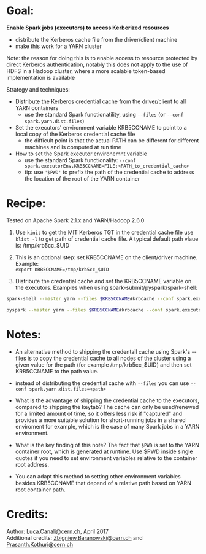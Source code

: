 # Goal:   
**Enable Spark jobs (executors) to access Kerberized resources**
  * distribute the Kerberos cache file from the driver/client machine
  * make this work for a YARN cluster 

Note: the reason for doing this is to enable access to resource protected by direct Kerberos authentication, notably this does not apply to the use of HDFS in a Hadoop cluster, where a more scalable token-based implementation is available

Strategy and techniques:

* Distribute the Kerberos credential cache from the driver/client to all YARN containers
   * use the standard Spark functionatility, using `--files` (or `--conf spark.yarn.dist.files`)
* Set the executors' environment variable KRB5CCNAME to point to a local copy of the Kerberos credential cache file
   * the difficult point is that the actual PATH can be different for different machines and is computed at run time
* How to set the Spark executor environemnt variable 
   * use the standard Spark functionality: `--conf spark.executorEnv.KRB5CCNAME=FILE:<PATH_to_credential_cache>`
   * tip: use `'$PWD'` to prefix the path of the credential cache to address the location of the root of the YARN container
    
   
   
# Recipe:
Tested on Apache Spark 2.1.x and YARN/Hadoop 2.6.0

1. Use `kinit` to get the MIT Kerberos TGT in the credential cache file
use `klist -l` to get path of credential cache file. A typical default path vlaue is: /tmp/krb5cc_$UID

2. This is an optional step: set KRB5CCNAME on the client/driver machine. Example:  
`export KRB5CCNAME=/tmp/krb5cc_$UID`

3. Distribute the credential cache and set the KRB5CCNAME variable on the executors. Examples when using spark-submit/pyspark/spark-shell:  

```bash
spark-shell --master yarn --files $KRB5CCNAME#krbcache --conf spark.executorEnv.KRB5CCNAME='FILE:$PWD/krbcache'

pyspark --master yarn --files $KRB5CCNAME#krbcache --conf spark.executorEnv.KRB5CCNAME='FILE:$PWD/krbcache'
```

   
   
# Notes: 
    
* An alternative method to shipping the credentail cache using Spark's --files is to copy the credential cache to all nodes of the cluster using a given value for the path (for example /tmp/krb5cc_$UID) and then set KRB5CCNAME to the path value.
    
* instead of distributing the credential cache with `--files` you can use `--conf spark.yarn.dist.files=<path>`

* What is the advantage of shipping the credential cache to the executors, compared to shipping the keytab? The cache can only be used/renewed for a limited amount of time, so it offers less risk if "captured" and provides a more suitable solution for short-running jobs in a shared enviroment for example, which is the case of many Spark jobs in a YARN environment.

* What is the key finding of this note? The fact that `$PWD` is set to the YARN container root, which is generated at runtime. Use $PWD inside single quotes if you need to set environment variables relative to the container root address.

* You can adapt this method to setting other environment variables besides KRB5CCNAME that depend of a relative path based on YARN root container path.
   
   
# Credits:
   
Author: Luca.Canali@cern.ch, April 2017  
Additional credits: Zbigniew.Baranowski@cern.ch and Prasanth.Kothuri@cern.ch


